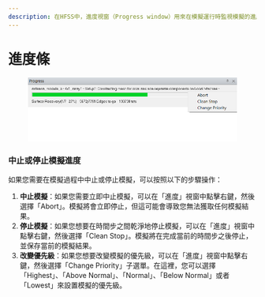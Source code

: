 ```yaml
---
description: 在HFSS中，進度視窗（Progress window）用來在模擬運行時監視模擬的進度。每個模擬都有自己的進度條。
---
```


# 進度條

<figure><img src="../.gitbook/assets/image (5) (3) (1).png" alt=""><figcaption></figcaption></figure>

### 中止或停止模擬進度

如果您需要在模擬過程中中止或停止模擬，可以按照以下的步驟操作：

1. **中止模擬**：如果您需要立即中止模擬，可以在「進度」視窗中點擊右鍵，然後選擇「Abort」。模擬將會立即停止，但這可能會導致您無法獲取任何模擬結果。
2. **停止模擬**：如果您想要在時間步之間乾淨地停止模擬，可以在「進度」視窗中點擊右鍵，然後選擇「Clean Stop」。模擬將在完成當前的時間步之後停止，並保存當前的模擬結果。
3. **改變優先級**：如果您想要改變模擬的優先級，可以在「進度」視窗中點擊右鍵，然後選擇「Change Priority」子選單。在這裡，您可以選擇「Highest」、「Above Normal」、「Normal」、「Below Normal」或者「Lowest」來設置模擬的優先級。
